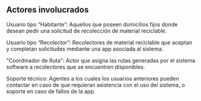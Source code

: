 ## Actores involucrados

Usuario tipo “Habitante”: Aquellos que poseen domicilios fijos donde desean pedir una solicitud de recolección de material reciclable.

Usuario tipo “Recolector”: Recolectores de material reciclable que aceptan y completan solicitudes mediante una app asociada al sistema.

"Coordinador de Ruta": Actor que asigna las rutas generadas por el sistema software a recolectores que se encuentren disponibles.

Soporte técnico: Agentes a los cuales los usuarios anteriores pueden contactar en caso de que requieran asistencia con el uso del sistema, o soporte en caso de fallos de la app.
